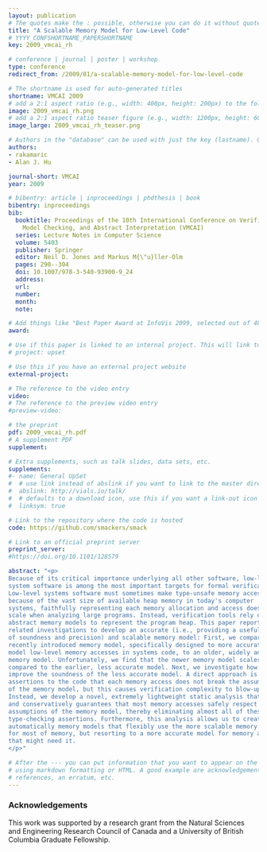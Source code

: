 ```yaml
---
layout: publication
# The quotes make the : possible, otherwise you can do it without quotes
title: "A Scalable Memory Model for Low-Level Code"
# YYYY_CONFSHORTNAME_PAPERSHORTNAME
key: 2009_vmcai_rh

# conference | journal | poster | workshop
type: conference
redirect_from: /2009/01/a-scalable-memory-model-for-low-level-code

# The shortname is used for auto-generated titles
shortname: VMCAI 2009
# add a 2:1 aspect ratio (e.g., width: 400px, height: 200px) to the folder /assets/images/papers/
image: 2009_vmcai_rh.png
# add a 2:1 aspect ratio teaser figure (e.g., width: 1200px, height: 600px) to the folder /assets/images/papers/
image_large: 2009_vmcai_rh_teaser.png

# Authors in the "database" can be used with just the key (lastname). Others can be written properly.
authors:
- rakamaric
- Alan J. Hu

journal-short: VMCAI
year: 2009

# bibentry: article | inproceedings | phdthesis | book
bibentry: inproceedings
bib:
  booktitle: Proceedings of the 10th International Conference on Verification,
    Model Checking, and Abstract Interpretation (VMCAI)
  series: Lecture Notes in Computer Science
  volume: 5403
  publisher: Springer
  editor: Neil D. Jones and Markus M{\"u}ller-Olm
  pages: 290--304
  doi: 10.1007/978-3-540-93900-9_24
  address:
  url:
  number:
  month:
  note:

# Add things like "Best Paper Award at InfoVis 2099, selected out of 4000 submissions"
award:

# Use if this paper is linked to an internal project. This will link to the project site
# project: upset

# Use this if you have an external project website
external-project:

# The reference to the video entry
video:
# The reference to the preview video entry
#preview-video:

# the preprint
pdf: 2009_vmcai_rh.pdf
# A supplement PDF
supplement:

# Extra supplements, such as talk slides, data sets, etc.
supplements:
#- name: General UpSet
#  # use link instead of abslink if you want to link to the master directory
#  abslink: http://vials.io/talk/
#  # defaults to a download icon, use this if you want a link-out icon
#  linksym: true

# Link to the repository where the code is hosted
code: https://github.com/smackers/smack

# Link to an official preprint server
preprint_server:
#https://doi.org/10.1101/128579

abstract: "<p>
Because of its critical importance underlying all other software, low-level
system software is among the most important targets for formal verification.
Low-level systems software must sometimes make type-unsafe memory accesses, but
because of the vast size of available heap memory in today's computer
systems, faithfully representing each memory allocation and access does not
scale when analyzing large programs. Instead, verification tools rely on
abstract memory models to represent the program heap. This paper reports on two
related investigations to develop an accurate (i.e., providing a useful level
of soundness and precision) and scalable memory model: First, we compare a
recently introduced memory model, specifically designed to more accurately
model low-level memory accesses in systems code, to an older, widely adopted
memory model. Unfortunately, we find that the newer memory model scales poorly
compared to the earlier, less accurate model. Next, we investigate how to
improve the soundness of the less accurate model. A direct approach is to add
assertions to the code that each memory access does not break the assumptions
of the memory model, but this causes verification complexity to blow-up.
Instead, we develop a novel, extremely lightweight static analysis that quickly
and conservatively guarantees that most memory accesses safely respect the
assumptions of the memory model, thereby eliminating almost all of these extra
type-checking assertions. Furthermore, this analysis allows us to create
automatically memory models that flexibly use the more scalable memory model
for most of memory, but resorting to a more accurate model for memory accesses
that might need it.
</p>"

# After the --- you can put information that you want to appear on the website
# using markdown formatting or HTML. A good example are acknowledgements, extra
# references, an erratum, etc.
---
```

### Acknowledgements

This work was supported by a research grant from the Natural Sciences and
Engineering Research Council of Canada and a University of British Columbia
Graduate Fellowship.

